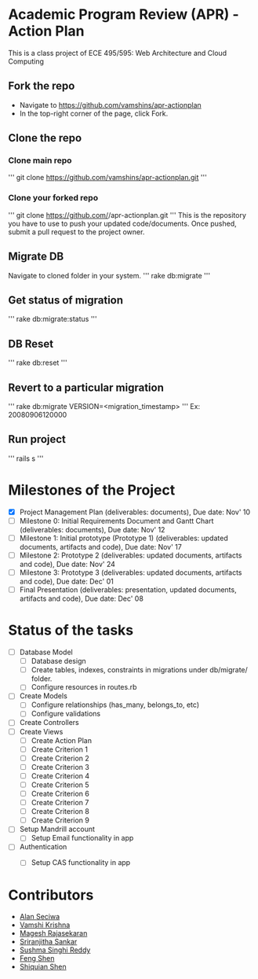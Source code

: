 # Academic Program Review (APR) - Action Plan
This is a class project of ECE 495/595: Web Architecture and Cloud Computing


## Fork the repo
* Navigate to https://github.com/vamshins/apr-actionplan
* In the top-right corner of the page, click Fork.

## Clone the repo

### Clone main repo
'''
git clone https://github.com/vamshins/apr-actionplan.git
'''

### Clone your forked repo
'''
git clone https://github.com/<username>/apr-actionplan.git
'''
This is the repository you have to use to push your updated code/documents. Once pushed, submit a pull request to the project owner.

## Migrate DB
Navigate to cloned folder in your system.
'''
rake db:migrate
'''

## Get status of migration
'''
rake db:migrate:status
'''

## DB Reset
'''
rake db:reset
'''

## Revert to a particular migration
'''
rake db:migrate VERSION=<migration_timestamp>
'''
Ex: 20080906120000

## Run project
'''
rails s
'''


# Milestones of the Project
- [x] Project Management Plan (deliverables: documents), Due date: Nov' 10
- [ ] Milestone 0: Initial Requirements Document and Gantt Chart (deliverables: documents), Due date: Nov' 12
- [ ] Milestone 1: Initial prototype (Prototype 1) (deliverables: updated documents, artifacts and code), Due date: Nov' 17
- [ ] Milestone 2: Prototype 2 (deliverables: updated documents, artifacts and code), Due date: Nov' 24
- [ ] Milestone 3: Prototype 3 (deliverables: updated documents, artifacts and code), Due date: Dec' 01
- [ ] Final Presentation (deliverables: presentation, updated documents, artifacts and code), Due date: Dec' 08

# Status of the tasks
- [ ] Database Model
	- [ ] Database design
	- [ ] Create tables, indexes, constraints in migrations under db/migrate/ folder.
	- [ ] Configure resources in routes.rb
- [ ] Create Models
	- [ ] Configure relationships (has_many, belongs_to, etc)
	- [ ] Configure validations
- [ ] Create Controllers
- [ ] Create Views
	- [ ] Create Action Plan
	- [ ] Create Criterion 1
	- [ ] Create Criterion 2
	- [ ] Create Criterion 3
	- [ ] Create Criterion 4
	- [ ] Create Criterion 5
	- [ ] Create Criterion 6
	- [ ] Create Criterion 7
	- [ ] Create Criterion 8
	- [ ] Create Criterion 9
- [ ] Setup Mandrill account
	- [ ] Setup Email functionality in app
- [ ] Authentication
	- [ ] Setup CAS functionality in app
	

# Contributors
- [Alan Seciwa](https://www.github.com)
- [Vamshi Krishna](https://github.com/vamshins)
- [Magesh Rajasekaran](https://www.github.com)
- [Sriranjitha Sankar](https://www.github.com)
- [Sushma Singhi Reddy](https://www.github.com)
- [Feng Shen](https://www.github.com)
- [Shiquian Shen](https://www.github.com)
